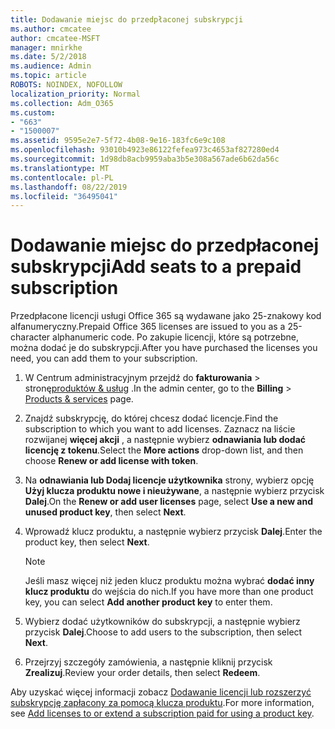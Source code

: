```yaml
---
title: Dodawanie miejsc do przedpłaconej subskrypcji
ms.author: cmcatee
author: cmcatee-MSFT
manager: mnirkhe
ms.date: 5/2/2018
ms.audience: Admin
ms.topic: article
ROBOTS: NOINDEX, NOFOLLOW
localization_priority: Normal
ms.collection: Adm_O365
ms.custom:
- "663"
- "1500007"
ms.assetid: 9595e2e7-5f72-4b08-9e16-183fc6e9c108
ms.openlocfilehash: 93010b4923e86122fefea973c4653af827280ed4
ms.sourcegitcommit: 1d98db8acb9959aba3b5e308a567ade6b62da56c
ms.translationtype: MT
ms.contentlocale: pl-PL
ms.lasthandoff: 08/22/2019
ms.locfileid: "36495041"
---
```

# <a name="add-seats-to-a-prepaid-subscription"></a><span data-ttu-id="9b7bc-102">Dodawanie miejsc do przedpłaconej subskrypcji</span><span class="sxs-lookup"><span data-stu-id="9b7bc-102">Add seats to a prepaid subscription</span></span>

<span data-ttu-id="9b7bc-103">Przedpłacone licencji usługi Office 365 są wydawane jako 25-znakowy kod alfanumeryczny.</span><span class="sxs-lookup"><span data-stu-id="9b7bc-103">Prepaid Office 365 licenses are issued to you as a 25-character alphanumeric code.</span></span> <span data-ttu-id="9b7bc-104">Po zakupie licencji, które są potrzebne, można dodać je do subskrypcji.</span><span class="sxs-lookup"><span data-stu-id="9b7bc-104">After you have purchased the licenses you need, you can add them to your subscription.</span></span> 

1. <span data-ttu-id="9b7bc-105">W Centrum administracyjnym przejdź do **fakturowania** > stronę[produktów & usług](https://go.microsoft.com/fwlink/p/?linkid=842054) .</span><span class="sxs-lookup"><span data-stu-id="9b7bc-105">In the admin center, go to the **Billing** > [Products & services](https://go.microsoft.com/fwlink/p/?linkid=842054) page.</span></span>

2. <span data-ttu-id="9b7bc-106">Znajdź subskrypcję, do której chcesz dodać licencje.</span><span class="sxs-lookup"><span data-stu-id="9b7bc-106">Find the subscription to which you want to add licenses.</span></span> <span data-ttu-id="9b7bc-107">Zaznacz na liście rozwijanej **więcej akcji** , a następnie wybierz **odnawiania lub dodać licencję z tokenu**.</span><span class="sxs-lookup"><span data-stu-id="9b7bc-107">Select the **More actions** drop-down list, and then choose **Renew or add license with token**.</span></span>

3. <span data-ttu-id="9b7bc-108">Na **odnawiania lub Dodaj licencje użytkownika** strony, wybierz opcję **Użyj klucza produktu nowe i nieużywane**, a następnie wybierz przycisk **Dalej**.</span><span class="sxs-lookup"><span data-stu-id="9b7bc-108">On the **Renew or add user licenses** page, select **Use a new and unused product key**, then select **Next**.</span></span>

4. <span data-ttu-id="9b7bc-109">Wprowadź klucz produktu, a następnie wybierz przycisk **Dalej**.</span><span class="sxs-lookup"><span data-stu-id="9b7bc-109">Enter the product key, then select **Next**.</span></span>

    > [!NOTE]
    > <span data-ttu-id="9b7bc-110">Jeśli masz więcej niż jeden klucz produktu można wybrać **dodać inny klucz produktu** do wejścia do nich.</span><span class="sxs-lookup"><span data-stu-id="9b7bc-110">If you have more than one product key, you can select **Add another product key** to enter them.</span></span>

5. <span data-ttu-id="9b7bc-111">Wybierz dodać użytkowników do subskrypcji, a następnie wybierz przycisk **Dalej**.</span><span class="sxs-lookup"><span data-stu-id="9b7bc-111">Choose to add users to the subscription, then select **Next**.</span></span>

6. <span data-ttu-id="9b7bc-112">Przejrzyj szczegóły zamówienia, a następnie kliknij przycisk **Zrealizuj**.</span><span class="sxs-lookup"><span data-stu-id="9b7bc-112">Review your order details, then select **Redeem**.</span></span>

<span data-ttu-id="9b7bc-113">Aby uzyskać więcej informacji zobacz [Dodawanie licencji lub rozszerzyć subskrypcję zapłacony za pomocą klucza produktu](https://docs.microsoft.com/office365/admin/misc/add-licenses-using-product-key).</span><span class="sxs-lookup"><span data-stu-id="9b7bc-113">For more information, see [Add licenses to or extend a subscription paid for using a product key](https://docs.microsoft.com/office365/admin/misc/add-licenses-using-product-key).</span></span>
